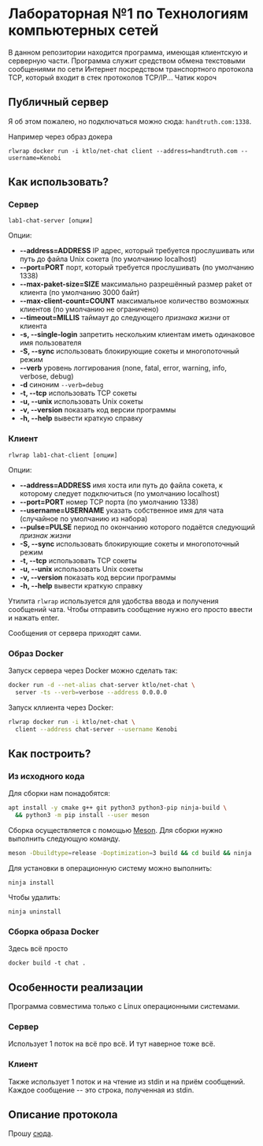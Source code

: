 Лабораторная №1 по Технологиям компьютерных сетей
=====================================================

В данном репозитории находится программа, имеющая клиентскую и серверную части. Программа служит средством обмена текстовыми сообщениями по сети Интернет посредством транспортного протокола TCP, который входит в стек протоколов TCP/IP... Чатик короч

Публичный сервер
-----------------------------------------------------

Я об этом пожалею, но подключаться можно сюда: `handtruth.com:1338`.

Например через образ докера

    rlwrap docker run -i ktlo/net-chat client --address=handtruth.com --username=Kenobi

Как использовать?
-----------------------------------------------------

### Сервер

    lab1-chat-server [опции]

Опции:
  - **--address=ADDRESS** IP адрес, который требуется прослушивать или путь до файла Unix сокета (по умолчанию localhost)
  - **--port=PORT** порт, который требуется прослушивать (по умолчанию 1338)
  - **--max-paket-size=SIZE** максимально разрешённый размер paket от клиента (по умолчанию 3000 байт)
  - **--max-client-count=COUNT** максимальное количество возможных клиентов (по умолчанию не ограничено)
  - **--timeout=MILLIS** таймаут до следующего *признака жизни* от клиента
  - **-s, --single-login** запретить нескольким клиентам иметь одинаковое имя пользователя
  - **-S, --sync** использовать блокирующие сокеты и многопоточный режим
  - **--verb** уровень логгирования (none, fatal, error, warning, info, verbose, debug)
  - **-d** синоним `--verb=debug`
  - **-t, --tcp** использовать TCP сокеты
  - **-u, --unix** использовать Unix сокеты
  - **-v, --version** показать код версии программы
  - **-h, --help** вывести краткую справку

### Клиент

    rlwrap lab1-chat-client [опции]

Опции:
  - **--address=ADDRESS** имя хоста или путь до файла сокета, к которому следует подключиться (по умолчанию localhost)
  - **--port=PORT** номер TCP порта (по умолчанию 1338)
  - **--username=USERNAME** указать собственное имя для чата (случайное по умолчанию из набора)
  - **--pulse=PULSE** период по окончанию которого подаётся следующий *признак жизни*
  - **-S, --sync** использовать блокирующие сокеты и многопоточный режим
  - **-t, --tcp** использовать TCP сокеты
  - **-u, --unix** использовать Unix сокеты
  - **-v, --version** показать код версии программы
  - **-h, --help** вывести краткую справку

Утилита `rlwrap` используется для удобства ввода и получения сообщений чата. Чтобы отправить сообщение нужно его просто ввести и нажать enter.

Сообщения от сервера приходят сами.

### Образ Docker

Запуск сервера через Docker можно сделать так:

```sh
docker run -d --net-alias chat-server ktlo/net-chat \
  server -ts --verb=verbose --address 0.0.0.0
```

Запуск кллиента через Docker:

```sh
rlwrap docker run -i ktlo/net-chat \
  client --address chat-server --username Kenobi
```

Как построить?
-----------------------------------------------------

### Из исходного кода

Для сборки нам понадобятся:

```sh
apt install -y cmake g++ git python3 python3-pip ninja-build \
  && python3 -m pip install --user meson
```

Сборка осуществляется с помощью [Meson](https://mesonbuild.com). Для сборки нужно выполнить следующую команду.

```sh
meson -Dbuildtype=release -Doptimization=3 build && cd build && ninja
```

Для установки в операционную систему можно выполнить:

    ninja install

Чтобы удалить:

    ninja uninstall

### Сборка образа Docker

Здесь всё просто

    docker build -t chat .

Особенности реализации
-----------------------------------------------------

Программа совместима только с Linux операционными системами.

### Сервер

Использует 1 поток на всё про всё. И тут наверное тоже всё.

### Клиент

Также использует 1 поток и на чтение из stdin и на приём сообщений. Каждое сообщение -- это строка, полученная из stdin.

Описание протокола
-----------------------------------------------------

Прошу [сюда](doc/protocol.md).
